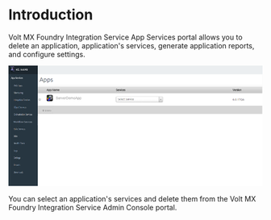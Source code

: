 # Introduction  

Volt MX Foundry Integration Service App Services portal allows you to delete an application, application's services, generate application reports, and configure settings.

![](Resources/Images/VoltMXServerAdminConsole.png)

You can select an application's services and delete them from the Volt MX Foundry Integration Service Admin Console portal.